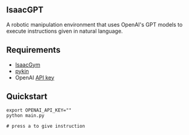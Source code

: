 ## IsaacGPT
A robotic manipulation environment that uses OpenAI's GPT models to execute instructions given in natural language. 

## Requirements
- [IsaacGym](https://developer.nvidia.com/isaac-gym)
- [pykin](https://github.com/jdj2261/pykin) 
- OpenAI [API key](https://platform.openai.com/)

## Quickstart

    export OPENAI_API_KEY=""
    python main.py
    
    # press a to give instruction
